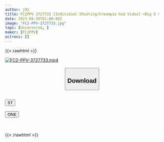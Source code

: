 ```yaml
---
author: j91
title: FC2PPV 3727733 [Individual Shooting/Creampie God Video] <Big G Cup Girl> Sperm Dara From Spear-Filled Pussy… The Face That Wants A Raw Cock Is So Erotic! Fierce Iki Vagina Kyun Convulsions Climax! !
date: 2023-08-26T01:00:00Z
image: "FC2-PPV-3727733.jpg"
tags: [Uncensored, ]
maker: [FC2PPV]
actress: []
---
```



{{< rawhtml >}}

<div class="video" data-videoid="7X94m9x6rkho4J">
    <a href="javascript:;">
        <img src="https://my.j91.asia/posts/FC2-PPV-3727733/FC2-PPV-3727733.jpg" width="WIDTH" height="HEIGHT" alt="FC2-PPV-3727733.mp4" loading="lazy">
    </a>
</div>

<script type="text/javascript" src="https://j91.asia/asset/on-demand-st.js"></script>

<br>
  <link rel="stylesheet" href="https://j91.asia/asset/bs5.css">
  
  <center>
  <button class="btn btn-primary" type="button" data-bs-toggle="collapse" data-bs-target=".multi-collapse" aria-expanded="false" aria-controls="multiCollapseExample1 multiCollapseExample2"><h2>Download</h2></button></center>
</p>
<div class="row">
  <div class="col">
    <div class="collapse multi-collapse" id="multiCollapseExample1">
      <div class="card card-body">
	      	      <br>
<div class="buttons">  
<a href="https://streamtape.to/v/7X94m9x6rkho4J"><button class="btn-hover color-3"><i class="fa fa-download"></i> ST</button></a></div>
    </div>
  </div>
</div>
  <div class="col">
    <div class="collapse multi-collapse" id="multiCollapseExample2">
      <div class="card card-body">
	      <br>
<div class="buttons">
    <a href="https://oneupload.to/atyt45a81a5m"><button class="btn-hover color-9"><i class="fa fa-download"></i> ONE</button></a></div>
<br><br>
      </div>
    </div>
  </div>
</div>

{{< /rawhtml >}}